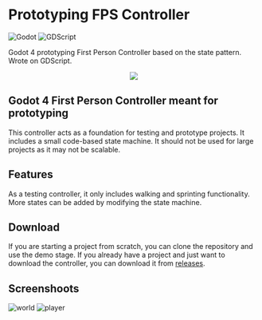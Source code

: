 # Prototyping FPS Controller

![Godot](https://img.shields.io/badge/GODOT-%23B5DAF6.svg?style=for-the-badge&logo=godot-engine)
![GDScript](https://img.shields.io/badge/GDSCRIPT-%23b5bcf6.svg?style=for-the-badge&logo=godot-engine)

Godot 4 prototyping First Person Controller based on the state pattern. Wrote on GDScript.

<p align="center">
  <img src="https://github.com/netlaunch/Prototyping-FPS-Controller/assets/154734437/e80e1224-fc42-46e3-b1b8-70f23530b0e3" />
</p>

## Godot 4 First Person Controller meant for prototyping
This controller acts as a foundation for testing and prototype projects. It includes a small code-based state machine. It should not be used for large projects as it may not be scalable.

## Features
As a testing controller, it only includes walking and sprinting functionality. More states can be added by modifying the state machine.

## Download
If you are starting a project from scratch, you can clone the repository and use the demo stage. If you already have a project and just want to download the controller, you can download it from [releases](https://github.com/netlaunch/Prototyping-FPS-Controller/releases).

## Screenshoots
![world](https://github.com/netlaunch/Prototyping-FPS-Controller/assets/154734437/4b056f68-a008-42e4-b0a5-20815822a253)
![player](https://github.com/netlaunch/Prototyping-FPS-Controller/assets/154734437/9f9e5929-6c57-4ef1-86d5-e51ebd224cae)
